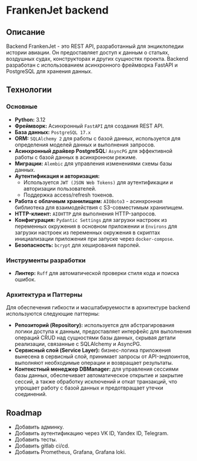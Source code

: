 # FrankenJet backend

## Описание

Backend FrankenJet - это REST API, разработанный для энциклопедии истории авиации. Он предоставляет доступ к данным о статьях, воздушных судах, конструкторах и других сущностях проекта. Backend разработан с использованием асинхронного фреймворка FastAPI и PostgreSQL для хранения данных.

## Технологии

### Основные

* **Python:** 3.12
* **Фреймворк:** Асинхронный `FastAPI` для создания REST API.
* **База данных:** `PostgreSQL 17.x`
* **ORM:** `SQLAlchemy 2` для работы с базой данных, используется для определения моделей данных и выполнения запросов.
* **Асинхронный драйвер PostgreSQL:** `AsyncPG` для эффективной работы с базой данных в асинхронном режиме.
* **Миграции:** `Alembic` для управления изменениями схемы базы данных.
* **Аутентификация и авторизация:**
  * Используется `JWT (JSON Web Tokens)` для аутентификации и авторизации пользователей.
  * Поддержка access/refresh токенов.
* **Работа с облачным хранилищем:** `AIOBoto3` - асинхронная библиотека для взаимодействия с S3-совместимым хранилищем.
* **HTTP-клиент:** `AIOHTTP` для выполнения HTTP-запросов.
* **Конфигурация:** `Pydantic Settings` для загрузки настроек из переменных окружения в основном приложении и `Environs` для загрузки настроек из переменных окружения в скриптах инициализации приложения при запуске через `docker-compose`.
* **Безопасность:**  `bcrypt` для хеширования паролей.

### Инструменты разработки

* **Линтер:** `Ruff` для автоматической проверки стиля кода и поиска ошибок.

### Архитектура и Паттерны

Для обеспечения гибкости и масштабируемости в архитектуре backend используются следующие паттерны:

* **Репозиторий (Repository):** используется для абстрагирования логики доступа к данным, предоставляет интерфейс для выполнения операций CRUD над сущностями базы данных, скрывая детали реализации, связанные с SQLAlchemy и AsyncPG.
* **Сервисный слой (Service Layer):** бизнес-логика приложения вынесена в сервисный слой, принимает запросы от API-эндпоинтов, выполняют необходимые операции и возвращает результаты.
* **Контекстный менеджер DBManager:** для управления сессиями базы данных, обеспечивает автоматическое открытие и закрытие сессий, а также обработку исключений и откат транзакций, что упрощает работу с базой данных и предотвращает утечки соединений.

## Roadmap

* Добавить админку.
* Добавить аутентификацию через VK ID, Yandex ID, Telegram.
* Добавить тесты.
* Добавить gitlab ci/cd.
* Добавить Prometheus, Grafana, Grafana loki.
